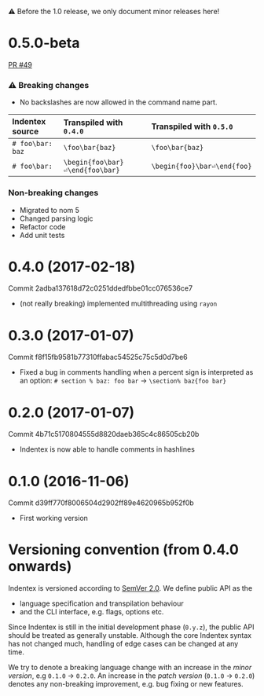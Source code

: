 :warning: Before the 1.0 release, we only document minor releases here!

# 0.5.0-beta
[PR #49](https://github.com/mp4096/indentex/pull/49)

### :warning: Breaking changes

* No backslashes are now allowed in the command name part.

| Indentex source  | Transpiled with `0.4.0`         | Transpiled with `0.5.0`     |
|:-----------------|:--------------------------------|:----------------------------|
| `# foo\bar: baz` | `\foo\bar{baz}`                 | `\foo\bar{baz}`             |
| `# foo\bar:`     | `\begin{foo\bar}⏎\end{foo\bar}` | `\begin{foo}\bar⏎\end{foo}` |

### Non-breaking changes

* Migrated to nom 5
* Changed parsing logic
* Refactor code
* Add unit tests

# 0.4.0 (2017-02-18)
Commit 2adba137618d72c0251ddedfbbe01cc076536ce7

* (not really breaking) implemented multithreading using `rayon`

# 0.3.0 (2017-01-07)
Commit f8f15fb9581b77310ffabac54525c75c5d0d7be6

* Fixed a bug in comments handling when a percent sign is interpreted as an option:
`# section % baz: foo bar` → `\section% baz{foo bar}`

# 0.2.0 (2017-01-07)
Commit 4b71c5170804555d8820daeb365c4c86505cb20b
* Indentex is now able to handle comments in hashlines

# 0.1.0 (2016-11-06)
Commit d39ff770f8006504d2902ff89e4620965b952f0b

* First working version

# Versioning convention (from 0.4.0 onwards)

Indentex is versioned according to [SemVer 2.0](http://semver.org/spec/v2.0.0.html).
We define public API as the
* language specification and transpilation behaviour
* and the CLI interface, e.g. flags, options etc.

Since Indentex is still in the initial development phase (`0.y.z`),
the public API should be treated as generally unstable.
Although the core Indentex syntax has not changed much,
handling of edge cases can be changed at any time.

We try to denote a breaking language change with an increase in the _minor version_,
e.g `0.1.0` → `0.2.0`.
An increase in the _patch version_ (`0.1.0` → `0.2.0`) denotes any non-breaking improvement,
e.g. bug fixing or new features.
